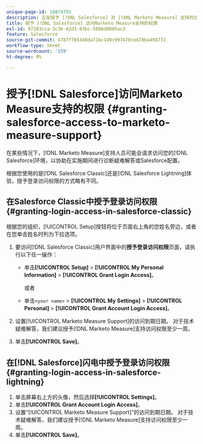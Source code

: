 ```yaml
---
unique-page-id: 18874791
description: 正在授予 [!DNL Salesforce] 对 [!DNL Marketo Measure] 支持的访问权限 —  [!DNL Marketo Measure]
title: 授予 [!DNL Salesforce] 访问Marketo Measure支持的权限
exl-id: 97383cca-3c3b-42d3-83bc-5886d8005ac3
feature: Salesforce
source-git-commit: 4787f765348da71bc149c997470ce678ba498772
workflow-type: tm+mt
source-wordcount: '159'
ht-degree: 0%

---
```


# 授予[!DNL Salesforce]访问Marketo Measure支持的权限 {#granting-salesforce-access-to-marketo-measure-support}

在某些情况下，[!DNL Marketo Measure]支持人员可能会请求访问您的[!DNL Salesforce]环境，以协助在实施期间进行诊断疑难解答或Salesforce配置。

根据您使用的是[!DNL Salesforce Classic]还是[!DNL Salesforce Lightning]体验，授予登录访问权限的方式略有不同。

## 在Salesforce Classic中授予登录访问权限 {#granting-login-access-in-salesforce-classic}

根据您的组织，[!UICONTROL Setup]按钮将位于页面右上角的您姓名旁边，或者在您单击姓名时列为下拉选项。

1. 要访问[!DNL Salesforce Classic]用户界面中的&#x200B;**授予登录访问权限**&#x200B;页面，请执行以下任一操作：

   * 单击&#x200B;**[!UICONTROL Setup]** > **[!UICONTROL My Personal Information]** > **[!UICONTROL Grant Login Access]**。

     或者

   * 单击`<your name>` > **[!UICONTROL My Settings]** > **[!UICONTROL Personal]** > **[!UICONTROL Grant Account Login Access]**。

1. 设置[!UICONTROL Marketo Measure Support]的访问到期日期。 对于技术疑难解答，我们建议授予[!DNL Marketo Measure]支持访问权限至少一周。
1. 单击&#x200B;**[!UICONTROL Save]**。

## 在[!DNL Salesforce]闪电中授予登录访问权限 {#granting-login-access-in-salesforce-lightning}

1. 单击屏幕右上方的头像，然后选择&#x200B;**[!UICONTROL Settings]**。
1. 单击&#x200B;**[!UICONTROL Grant Account Login Access]**。
1. 设置“[!UICONTROL Marketo Measure Support]”的访问到期日期。 对于技术疑难解答，我们建议授予[!DNL Marketo Measure]支持访问权限至少一周。
1. 单击&#x200B;**[!UICONTROL Save]**。
